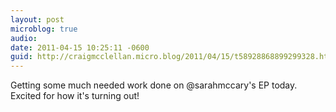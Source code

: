 ```yaml
---
layout: post
microblog: true
audio: 
date: 2011-04-15 10:25:11 -0600
guid: http://craigmcclellan.micro.blog/2011/04/15/t58928868899299328.html
---
```

Getting some much needed work done on @sarahmccary's EP today.  Excited for how it's turning out!
